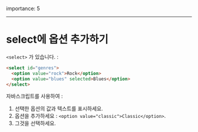 importance: 5

---

# select에 옵션 추가하기

`<select>` 가 있습니다. :

```html
<select id="genres">
  <option value="rock">Rock</option>
  <option value="blues" selected>Blues</option>
</select>
```

자바스크립트를 사용하여 :

1. 선택한 옵션의 값과 텍스트를 표시하세요.
2. 옵션을 추가하세요 : `<option value="classic">Classic</option>`.
3. 그것을 선택하세요.
